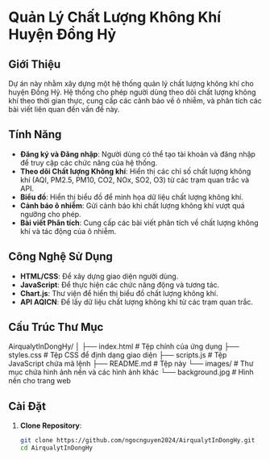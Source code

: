 # Quản Lý Chất Lượng Không Khí Huyện Đồng Hỷ

## Giới Thiệu
Dự án này nhằm xây dựng một hệ thống quản lý chất lượng không khí cho huyện Đồng Hỷ. Hệ thống cho phép người dùng theo dõi chất lượng không khí theo thời gian thực, cung cấp các cảnh báo về ô nhiễm, và phân tích các bài viết liên quan đến vấn đề này.

## Tính Năng
- **Đăng ký và Đăng nhập**: Người dùng có thể tạo tài khoản và đăng nhập để truy cập các chức năng của hệ thống.
- **Theo dõi Chất lượng Không khí**: Hiển thị các chỉ số chất lượng không khí (AQI, PM2.5, PM10, CO2, NOx, SO2, O3) từ các trạm quan trắc và API.
- **Biểu đồ**: Hiển thị biểu đồ để minh họa dữ liệu chất lượng không khí.
- **Cảnh báo ô nhiễm**: Gửi cảnh báo khi chất lượng không khí vượt quá ngưỡng cho phép.
- **Bài viết Phân tích**: Cung cấp các bài viết phân tích về chất lượng không khí và tác động của ô nhiễm.

## Công Nghệ Sử Dụng
- **HTML/CSS**: Để xây dựng giao diện người dùng.
- **JavaScript**: Để thực hiện các chức năng động và tương tác.
- **Chart.js**: Thư viện để hiển thị biểu đồ chất lượng không khí.
- **API AQICN**: Để lấy dữ liệu chất lượng không khí từ các trạm quan trắc.

## Cấu Trúc Thư Mục
AirqualytInDongHy/ │ ├── index.html # Tệp chính của ứng dụng ├── styles.css # Tệp CSS để định dạng giao diện ├── scripts.js # Tệp JavaScript chứa mã lệnh ├── README.md # Tệp này └── images/ # Thư mục chứa hình ảnh nền và các hình ảnh khác └── background.jpg # Hình nền cho trang web


## Cài Đặt
1. **Clone Repository**:
   ```bash
   git clone https://github.com/ngocnguyen2024/AirqualytInDongHy.git
   cd AirqualytInDongHy
